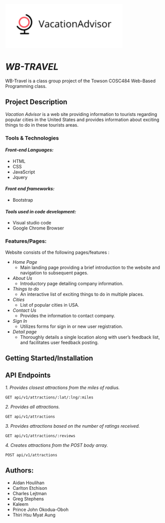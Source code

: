    ![Vacation Advisor](logo.png)
                     
# *WB-TRAVEL*  

WB-Travel is a class group project of the Towson COSC484 Web-Based Programming class.

## Project Description

*Vacation Advisor* is a web site providing information to tourists regarding popular cities in the United States and provides  information about exciting things to do in these tourists areas.

### Tools & Technologies
#### *Front-end Languages:*
* HTML
* CSS
* JavaScript
* Jquery

#### *Front end frameworks:*
* Bootstrap

#### *Tools used in code development:*
* Visual studio code
* Google Chrome Browser

### Features/Pages:
Website consists of the following pages/features :
* *Home Page*
  * Main landing page providing a brief introduction to the website and navigation to subsequent pages. 
* *About Us*
  * Introductory page detailing company information.
* *Things to do*
  * An interactive list of exciting things to do in multiple places.
* *Cities*
  * List of popular cities in USA.
* *Contact Us*
  * Provides the information to contact company.
* *Sign In*
  * Utilizes forms for sign in or new user registration.
* *Detail page*
  * Thoroughly details a single location along with user’s feedback list, and facilitates user feedback posting.
  

## Getting Started/Installation




## API Endpoints

*1. Provides closest attractions from the miles of radius.*

    GET api/v1/attractions/:lat/:lng/:miles

*2. Provides all attractions.*

    GET api/v1/attractions

*3. Provides attractions based on the number of ratings received.*

    GET api/v1/attractions/:reviews

*4. Creates attractions from the POST body array.*

    POST api/v1/attractions


## Authors:

* Aidan Houlihan
* Carlton Etchison
* Charles Lejtman
* Greg Stephens
* Kaleem
* Prince John Okodua-Oboh
* Thiri Hsu Myat Aung

